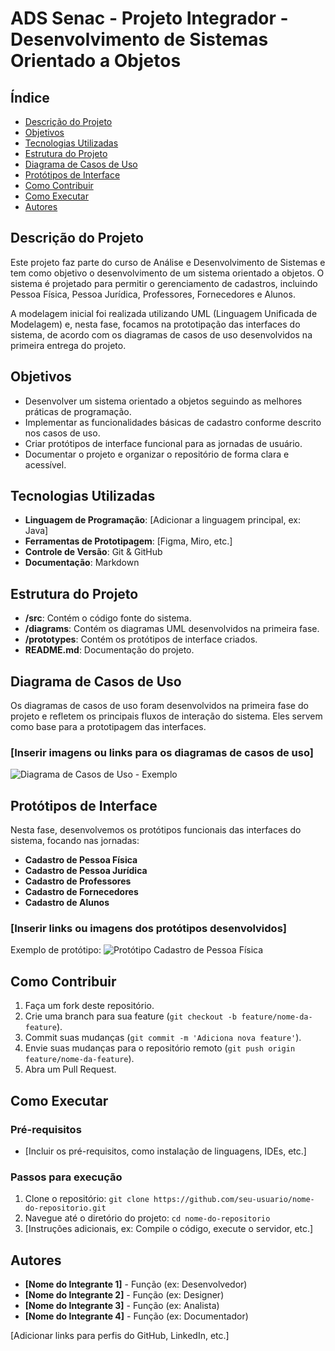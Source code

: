 # ADS Senac - Projeto Integrador - Desenvolvimento de Sistemas Orientado a Objetos

## Índice

- [Descrição do Projeto](#descrição-do-projeto)
- [Objetivos](#objetivos)
- [Tecnologias Utilizadas](#tecnologias-utilizadas)
- [Estrutura do Projeto](#estrutura-do-projeto)
- [Diagrama de Casos de Uso](#diagrama-de-casos-de-uso)
- [Protótipos de Interface](#protótipos-de-interface)
- [Como Contribuir](#como-contribuir)
- [Como Executar](#como-executar)
- [Autores](#autores)

## Descrição do Projeto

Este projeto faz parte do curso de Análise e Desenvolvimento de Sistemas e tem como objetivo o desenvolvimento de um sistema orientado a objetos. O sistema é projetado para permitir o gerenciamento de cadastros, incluindo Pessoa Física, Pessoa Jurídica, Professores, Fornecedores e Alunos.

A modelagem inicial foi realizada utilizando UML (Linguagem Unificada de Modelagem) e, nesta fase, focamos na prototipação das interfaces do sistema, de acordo com os diagramas de casos de uso desenvolvidos na primeira entrega do projeto.

## Objetivos

- Desenvolver um sistema orientado a objetos seguindo as melhores práticas de programação.
- Implementar as funcionalidades básicas de cadastro conforme descrito nos casos de uso.
- Criar protótipos de interface funcional para as jornadas de usuário.
- Documentar o projeto e organizar o repositório de forma clara e acessível.

## Tecnologias Utilizadas

- **Linguagem de Programação**: [Adicionar a linguagem principal, ex: Java]
- **Ferramentas de Prototipagem**: [Figma, Miro, etc.]
- **Controle de Versão**: Git & GitHub
- **Documentação**: Markdown

## Estrutura do Projeto

- **/src**: Contém o código fonte do sistema.
- **/diagrams**: Contém os diagramas UML desenvolvidos na primeira fase.
- **/prototypes**: Contém os protótipos de interface criados.
- **README.md**: Documentação do projeto.

## Diagrama de Casos de Uso

Os diagramas de casos de uso foram desenvolvidos na primeira fase do projeto e refletem os principais fluxos de interação do sistema. Eles servem como base para a prototipagem das interfaces.

### [Inserir imagens ou links para os diagramas de casos de uso]

![Diagrama de Casos de Uso - Exemplo](link_da_imagem_ou_arquivo.png)

## Protótipos de Interface

Nesta fase, desenvolvemos os protótipos funcionais das interfaces do sistema, focando nas jornadas:

- **Cadastro de Pessoa Física**
- **Cadastro de Pessoa Jurídica**
- **Cadastro de Professores**
- **Cadastro de Fornecedores**
- **Cadastro de Alunos**

### [Inserir links ou imagens dos protótipos desenvolvidos]

Exemplo de protótipo:
![Protótipo Cadastro de Pessoa Física](link_da_imagem_ou_arquivo.png)

## Como Contribuir

1. Faça um fork deste repositório.
2. Crie uma branch para sua feature (`git checkout -b feature/nome-da-feature`).
3. Commit suas mudanças (`git commit -m 'Adiciona nova feature'`).
4. Envie suas mudanças para o repositório remoto (`git push origin feature/nome-da-feature`).
5. Abra um Pull Request.

## Como Executar

### Pré-requisitos

- [Incluir os pré-requisitos, como instalação de linguagens, IDEs, etc.]

### Passos para execução

1. Clone o repositório: `git clone https://github.com/seu-usuario/nome-do-repositorio.git`
2. Navegue até o diretório do projeto: `cd nome-do-repositorio`
3. [Instruções adicionais, ex: Compile o código, execute o servidor, etc.]

## Autores

- **[Nome do Integrante 1]** - Função (ex: Desenvolvedor)
- **[Nome do Integrante 2]** - Função (ex: Designer)
- **[Nome do Integrante 3]** - Função (ex: Analista)
- **[Nome do Integrante 4]** - Função (ex: Documentador)

[Adicionar links para perfis do GitHub, LinkedIn, etc.]

